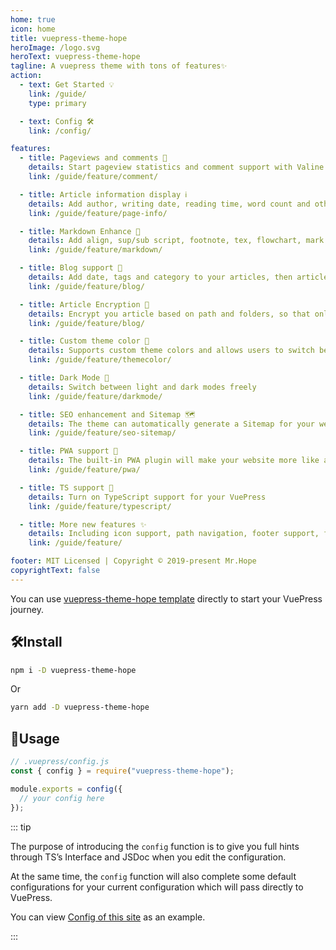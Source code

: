 ```yaml
---
home: true
icon: home
title: vuepress-theme-hope
heroImage: /logo.svg
heroText: vuepress-theme-hope
tagline: A vuepress theme with tons of features✨
action:
  - text: Get Started 💡
    link: /guide/
    type: primary

  - text: Config 🛠
    link: /config/

features:
  - title: Pageviews and comments 💬
    details: Start pageview statistics and comment support with Valine and Vssue
    link: /guide/feature/comment/

  - title: Article information display ℹ
    details: Add author, writing date, reading time, word count and other information to your article
    link: /guide/feature/page-info/

  - title: Markdown Enhance 🧰
    details: Add align, sup/sub script, footnote, tex, flowchart, mark and presentation support in markdown
    link: /guide/feature/markdown/

  - title: Blog support 📝
    details: Add date, tags and category to your articles, then article, tag, category and timeline list will be auto generated
    link: /guide/feature/blog/

  - title: Article Encryption 🔐
    details: Encrypt you article based on path and folders, so that only the one you want could see them
    link: /guide/feature/blog/

  - title: Custom theme color 🎨
    details: Supports custom theme colors and allows users to switch between preset theme colors
    link: /guide/feature/themecolor/

  - title: Dark Mode 🌙
    details: Switch between light and dark modes freely
    link: /guide/feature/darkmode/

  - title: SEO enhancement and Sitemap 🗺
    details: The theme can automatically generate a Sitemap for your website, and optimize the resulting web page for search engines.
    link: /guide/feature/seo-sitemap/

  - title: PWA support 📲
    details: The built-in PWA plugin will make your website more like an APP.
    link: /guide/feature/pwa/

  - title: TS support 🔧
    details: Turn on TypeScript support for your VuePress
    link: /guide/feature/typescript/

  - title: More new features ✨
    details: Including icon support, path navigation, footer support, fullscreen button, blog homepage, etc.
    link: /guide/feature/

footer: MIT Licensed | Copyright © 2019-present Mr.Hope
copyrightText: false
---
```


You can use [vuepress-theme-hope template](https://github.com/Mister-Hope/vuepress-theme-hope-template) directly to start your VuePress journey.

## 🛠Install

```bash
npm i -D vuepress-theme-hope
```

Or

```bash
yarn add -D vuepress-theme-hope
```

## 🚀Usage

```js
// .vuepress/config.js
const { config } = require("vuepress-theme-hope");

module.exports = config({
  // your config here
});
```

::: tip

The purpose of introducing the `config` function is to give you full hints through TS’s Interface and JSDoc when you edit the configuration.

At the same time, the `config` function will also complete some default configurations for your current configuration which will pass directly to VuePress.

You can view [Config of this site][docs-config] as an example.

:::

[docs-config]: https://github.com/Mister-Hope/vuepress-theme-hope/blob/v1/docs/theme/src/.vuepress/config.js
